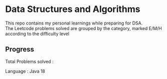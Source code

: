 # Data Structures and Algorithms

This repo contains my personal learnings while preparing for DSA.  
The Leetcode problems solved are grouped by the category, marked E/M/H according to the difficulty level

## Progress

Total Problems solved :

Language : Java 18
